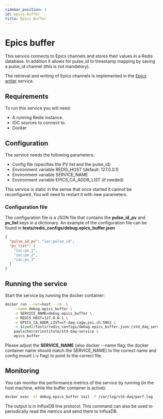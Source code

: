```yaml
---
sidebar_position: 3
id: epics-buffer
title: Epics Buffer
---
```


# Epics buffer
This service connects to Epics channels and stores their values in a Redis database.
In addition it allows for pulse_id to timestamp mapping by saving a pulse_id channel (this is not mandatory).

The retrieval and writing of Epics channels is implemented in the [Epics writer](epics-writer.md) service.

## Requirements 
To run this service you will need:
- A running Redis instance.
- IOC sources to connect to.
- Docker

## Configuration
The service needs the following parameters:
- Config file (specifies the PV list and the pulse_id)
- Environment variable REDIS_HOST (default: 127.0.0.1)
- Environment variable SERVICE_NAME
- Environment variable EPICS_CA_ADDR_LIST (if needed)

This service is static in the sense that once started it cannot be reconfigured. You will need to restart it with 
new parameters.

### Configuration file
The configuration file is a JSON file that contains the **pulse\_id\_pv** and **pv\_list** keys in a dictionary.
An example of the configuration file can be found in **tests/redis\_configs/debug.epics\_buffer.json**

```json
{
  "pulse_id_pv": "ioc:pulse_id",
  "pv_list": [
    "ioc:pv_1",
    "ioc:pv_2",
    "ioc:pv_3"
  ]
}
```

## Running the service
Start the service by running the docker container:

```bash
docker run --net=host --rm  \
    --name debug.epics_buffer \
    -e SERVICE_NAME=debug.epics_buffer \
    -e REDIS_HOST=127.0.0.1 \
    -e EPICS_CA_ADDR_LIST=sf-daq-cagw.psi.ch:5062 \
    -v $(pwd)/tests/redis_configs/debug.epics_buffer.json:/std_daq_service/config.json \
    paulscherrerinstitute/std-daq-service \
    epics_buffer
```

Please adjust the **SERVICE\_NAME** (also docker --name flag; the docker container name should match the SERVICE_NAME) 
to the correct name and config mount (-v flag) to point to the correct file.

## Monitoring

You can monitor the performance metrics of the service by running (in the host machine, while the buffer container 
is active):
```bash
docker exec -it debug.epics_buffer tail -f /var/log/std-daq/perf.log
```

The output is in InfluxDB line protocol. This command can also be used to periodically read the metrics and 
send them to InfluxDB.
